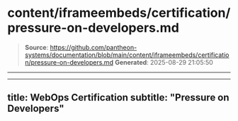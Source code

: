 # content/iframeembeds/certification/pressure-on-developers.md

> **Source**: https://github.com/pantheon-systems/documentation/blob/main/content/iframeembeds/certification/pressure-on-developers.md
> **Generated**: 2025-08-29 21:05:50

---

---
title: WebOps Certification
subtitle: "Pressure on Developers"
---

<Partial file="certification-guide/pressure-on-developers.md" />
